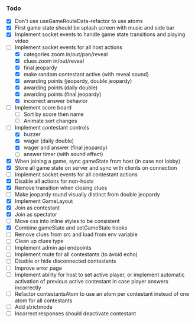 
### Todo

- [x] Don't use useGameRouteData-refactor to use atoms
- [x] First game state should be splash screen with music and side bar
- [x] Implement socket events to handle game state transitions and playing video
- [ ] Implement socket events for all host actions
  + [x] categories zoom in/out/pan/reveal
  + [x] clues zoom in/out/reveal
  + [x] final jeopardy
  + [x] make random contestant active (with reveal sound)
  + [x] awarding points (jeopardy, double jeopardy)
  + [x] awarding points (daily double)
  + [x] awarding points (final jeopardy)
  + [x] incorrect answer behavior
- [ ] Implement score board
  + [ ] Sort by score then name
  + [ ] Animate sort changes
- [ ] Implement contestant controls
  + [x] buzzer
  + [x] wager (daily double)
  + [x] wager and answer (final jeopardy)
  + [ ] answer timer (with sound effect)
- [x] When joining a game, sync gameState from host (in case not lobby)
- [x] Store all game state on server and sync with clients on connection
- [ ] Implement socket events for all contestant actions
- [x] Disable all actions for non-hosts
- [x] Remove transition when closing clues
- [ ] Make jeopardy round visually distinct from double jeopardy
- [x] Implement GameLayout
- [x] Join as contestant 
- [x] Join as spectator
- [ ] Move css into inline styles to be consistent
- [x] Combine gameState and setGameState hooks
- [ ] Remove clues from src and load from env variable
- [ ] Clean up clues type
- [ ] Implement admin api endpoints
- [ ] Implement mute for all contestants (to avoid echo)
- [ ] Disable or hide disconnected contestants
- [ ] Improve error page
- [ ] Implement ability for host to set active player, or implement automatic activation of previous active contestant in case player answers incorrectly
- [ ] Refactor contestantsAtom to use an atom per contestant instead of one atom for all contestants
- [ ] Add strictmode
- [ ] Incorrect responses should deactivate contestant

